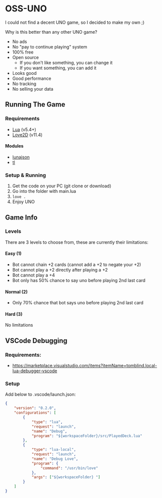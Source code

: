# OSS-UNO

I could not find a decent UNO game, so I decided to make my own ;)

Why is this better than any other UNO game?

- No ads
- No "pay to continue playing" system
- 100% free
- Open source
  - If you don't like something, you can change it
  - If you want something, you can add it
- Looks good
- Good performance
- No tracking
- No selling your data

## Running The Game

### Requirements

- [Lua](https://www.lua.org) (v5.4+)
- [Love2D](https://love2d.org) (v11.4)

#### Modules

- [lunajson](https://luarocks.org/modules/grafi/lunajson)
- [tl](https://github.com/teal-language/tl)

### Setup & Running

1. Get the code on your PC (git clone or download)
2. Go into the folder with main.lua
3. `love .`
4. Enjoy UNO

## Game Info

### Levels

There are 3 levels to choose from, these are currently their limitations:

#### Easy (1)

- Bot cannot chain +2 cards (cannot add a +2 to negate your +2)
- Bot cannot play a +2 directly after playing a +2
- Bot cannot play a +4
- Bot only has 50% chance to say uno before playing 2nd last card

#### Normal (2)

- Only 70% chance that bot says uno before playing 2nd last card

#### Hard (3)

No limitations

## VSCode Debugging

### Requirements:

- https://marketplace.visualstudio.com/items?itemName=tomblind.local-lua-debugger-vscode

### Setup

Add below to .vscode/launch.json:

```json
{
	"version": "0.2.0",
	"configurations": [
		{
			"type": "lua",
			"request": "launch",
			"name": "Debug",
			"program": "${workspaceFolder}/src/PlayedDeck.lua"
		},
		{
			"type": "lua-local",
			"request": "launch",
			"name": "Debug Love",
			"program": {
				"command": "/usr/bin/love"
			},
			"args": ["${workspaceFolder} "]
		}
	]
}
```
